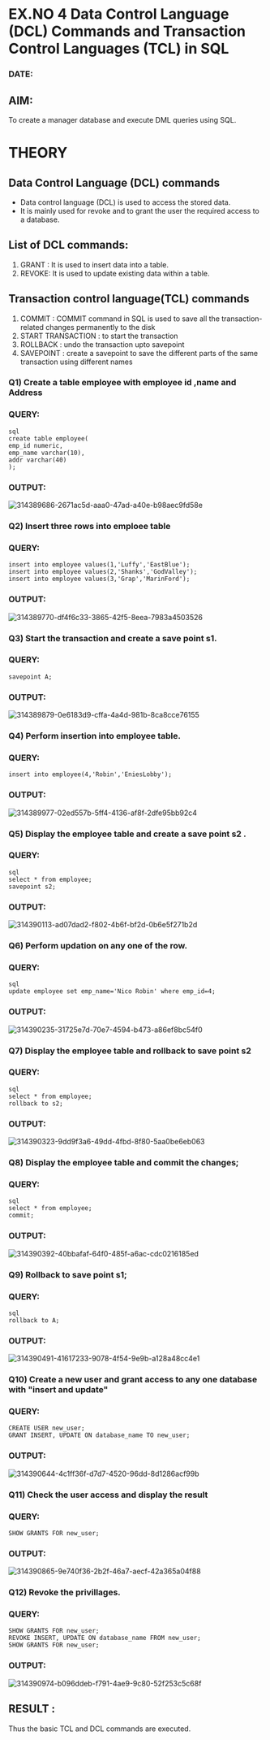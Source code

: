 # EX.NO 4 Data Control Language (DCL) Commands and Transaction Control Languages (TCL) in SQL
### DATE:
## AIM:
To create a manager database and execute DML queries using SQL.

# THEORY
## Data Control Language (DCL) commands
* Data control language (DCL) is used to access the stored data.
* It is mainly used for revoke and to grant the user the required access to a database.
## List of DCL commands: 
1. GRANT : It is used to insert data into a table.
2. REVOKE: It is used to update existing data within a table.
## Transaction control language(TCL) commands
1. COMMIT : COMMIT command in SQL is used to save all the transaction-related changes permanently to the disk
2. START TRANSACTION : to start the transaction
3. ROLLBACK : undo the transaction upto savepoint 
4. SAVEPOINT : create a savepoint to save the different parts of the same transaction using different names

### Q1) Create a table employee with employee id ,name and Address

### QUERY:
```
sql
create table employee(
emp_id numeric,
emp_name varchar(10),
addr varchar(40)
);
```

### OUTPUT:


![314389686-2671ac5d-aaa0-47ad-a40e-b98aec9fd58e](https://github.com/ramyasathiya/DBMS/assets/119393543/a19d1951-cd2c-4716-86f1-c55c6c03f31f)




### Q2) Insert three rows into emploee table 


### QUERY:
```
insert into employee values(1,'Luffy','EastBlue');
insert into employee values(2,'Shanks','GodValley');
insert into employee values(3,'Grap','MarinFord');
```


### OUTPUT:
![314389770-df4f6c33-3865-42f5-8eea-7983a4503526](https://github.com/ramyasathiya/DBMS/assets/119393543/7d8b3025-6496-4503-b7b0-567a2f7dedea)


### Q3) Start the transaction and create a save point s1.

### QUERY:
```
savepoint A;
```

### OUTPUT:


![314389879-0e6183d9-cffa-4a4d-981b-8ca8cce76155](https://github.com/ramyasathiya/DBMS/assets/119393543/20732e14-e0d2-407c-87d2-b73201b64a14)

### Q4) Perform insertion into employee table.

### QUERY:
```
insert into employee(4,'Robin','EniesLobby');
```

### OUTPUT:

![314389977-02ed557b-5ff4-4136-af8f-2dfe95bb92c4](https://github.com/ramyasathiya/DBMS/assets/119393543/eb9af005-f344-418d-8220-71aebaf18671)

### Q5)	Display the employee table and create a save point s2 .


### QUERY:
```
sql
select * from employee;
savepoint s2;
```

### OUTPUT:
![314390113-ad07dad2-f802-4b6f-bf2d-0b6e5f271b2d](https://github.com/ramyasathiya/DBMS/assets/119393543/207113fe-b5d8-4920-a496-15cc6d4cb03f)

### Q6)	Perform updation on any one of the row.


### QUERY:
```
sql
update employee set emp_name='Nico Robin' where emp_id=4;
```

### OUTPUT:

![314390235-31725e7d-70e7-4594-b473-a86ef8bc54f0](https://github.com/ramyasathiya/DBMS/assets/119393543/5ba56413-44d6-44af-8e74-284e2871db09)






### Q7) Display the employee table and rollback to  save point s2 


### QUERY:
```
sql
select * from employee;
rollback to s2;
```




### OUTPUT:

![314390323-9dd9f3a6-49dd-4fbd-8f80-5aa0be6eb063](https://github.com/ramyasathiya/DBMS/assets/119393543/3aa7f9c8-5c88-4868-8d7e-af0fae49f163)





### Q8) Display the employee table and commit the changes; 


### QUERY:
```
sql
select * from employee;
commit;
```

### OUTPUT:

![314390392-40bbafaf-64f0-485f-a6ac-cdc0216185ed](https://github.com/ramyasathiya/DBMS/assets/119393543/76856ed4-4737-47d2-bd58-00706bbefcd9)


### Q9) Rollback to save point s1;


### QUERY:
```
sql
rollback to A;
```

### OUTPUT:
![314390491-41617233-9078-4f54-9e9b-a128a48cc4e1](https://github.com/ramyasathiya/DBMS/assets/119393543/4d0e59f7-3195-4714-9068-e662f78d878d)


### Q10)	Create a new user and grant access to any one database with "insert and update"


### QUERY:
```
CREATE USER new_user;
GRANT INSERT, UPDATE ON database_name TO new_user;
```

### OUTPUT:
![314390644-4c1ff36f-d7d7-4520-96dd-8d1286acf99b](https://github.com/ramyasathiya/DBMS/assets/119393543/de782cda-1fac-47e0-92ea-f75ecdbb27dc)

### Q11) Check the user access and display the result 


### QUERY:
```
SHOW GRANTS FOR new_user;
```

### OUTPUT:


![314390865-9e740f36-2b2f-46a7-aecf-42a365a04f88](https://github.com/ramyasathiya/DBMS/assets/119393543/11fc3966-f849-4518-8999-15dc2a4b3927)


### Q12) Revoke the privillages.

### QUERY:
```
SHOW GRANTS FOR new_user;
REVOKE INSERT, UPDATE ON database_name FROM new_user;
SHOW GRANTS FOR new_user;
```

### OUTPUT:
![314390974-b096ddeb-f791-4ae9-9c80-52f253c5c68f](https://github.com/ramyasathiya/DBMS/assets/119393543/066e80fa-6849-4afb-995a-dd1d053a142c)

## RESULT :
Thus the basic TCL and DCL commands are executed.
